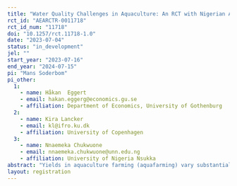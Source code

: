 ```yaml
---
title: "Water Quality Challenges in Aquaculture: An RCT with Nigerian Aquafarmers"
rct_id: "AEARCTR-0011718"
rct_id_num: "11718"
doi: "10.1257/rct.11718-1.0"
date: "2023-07-04"
status: "in_development"
jel: ""
start_year: "2023-07-16"
end_year: "2024-07-15"
pi: "Mans Soderbom"
pi_other:
  1:
    - name: Håkan  Eggert
    - email: hakan.eggerg@economics.gu.se
    - affiliation: Department of Economics, University of Gothenburg
  2:
    - name: Kira Lancker
    - email: kl@ifro.ku.dk
    - affiliation: University of Copenhagen
  3:
    - name: Nnaemeka Chukwuone
    - email: nnaemeka.chukwuone@unn.edu.ng
    - affiliation: University of Nigeria Nsukka
abstract: "Yields in aquaculture farming (aquafarming) vary substantially across regions and remain comparatively low in many African countries. Why this is the case is not fully understood. The premise this project is that low yields can, at least to some extent, be attributed to poor water quality. That this is a reasonable idea is supported by a large body of empirical research in various disciplines. The main hypothesis of the project is that small investments in training and technology can result in lasting and non-negligible positive effects on water quality, and consequently higher yields. To test this hypothesis, we carry out a randomized controlled trial (RCT). The setting is aquafarming in Nigeria, and the RCT will enable us to estimate the causal effects of access to training and access to a toolkit for water quality monitoring on water quality and farming outcomes. The design of the RCT will be two-armed, where the control group and the treatment groups are randomly recruited from a pool of approximately 600 (aquafarmers) based in the area Ekpan, Warri Delta State, Nigeria. The treatment group will be offered 2-3 days of training on how to assess and improve water quality, focusing on acidity and oxygen levels in particular. The training is carried out by staff at the Institute of Aquaculture Development Nigeria. The treatment group will also receive information about the quality of the water in their ponds. This information will be provided by field workers who will use a water quality control kit to obtain measures of water quality with respect to pH and oxygen level on a regular basis. All subjects will be interviewed in a baseline survey and revisited twice with 6-7 months intervals (the average rotation period of fish in the ponds). The program is implemented in partnership with University of Nigeria and Environment for Development, University of Gothenburg."
layout: registration
---
```


